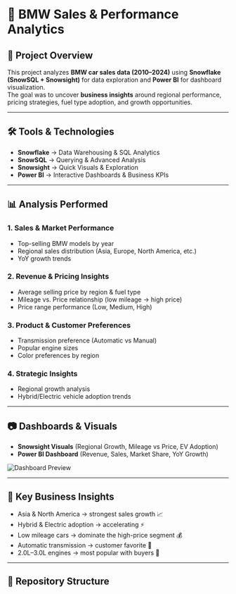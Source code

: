 # 🚗 BMW Sales & Performance Analytics

## 📌 Project Overview
This project analyzes **BMW car sales data (2010–2024)** using **Snowflake (SnowSQL + Snowsight)** for data exploration and **Power BI** for dashboard visualization.  
The goal was to uncover **business insights** around regional performance, pricing strategies, fuel type adoption, and growth opportunities.  

---

## 🛠 Tools & Technologies
- **Snowflake** → Data Warehousing & SQL Analytics  
- **SnowSQL** → Querying & Advanced Analysis  
- **Snowsight** → Quick Visuals & Exploration  
- **Power BI** → Interactive Dashboards & Business KPIs  

---

## 📊 Analysis Performed
### 1. Sales & Market Performance
- Top-selling BMW models by year  
- Regional sales distribution (Asia, Europe, North America, etc.)  
- YoY growth trends  

### 2. Revenue & Pricing Insights
- Average selling price by region & fuel type  
- Mileage vs. Price relationship (low mileage → high price)  
- Price range performance (Low, Medium, High)  

### 3. Product & Customer Preferences
- Transmission preference (Automatic vs Manual)  
- Popular engine sizes  
- Color preferences by region  

### 4. Strategic Insights
- Regional growth analysis  
- Hybrid/Electric vehicle adoption trends  

---

## 📷 Dashboards & Visuals
- **Snowsight Visuals** (Regional Growth, Mileage vs Price, EV Adoption)  
- **Power BI Dashboard** (Revenue, Sales, Market Share, YoY Growth)  

![Dashboard Preview](images/dashboard_preview.png)

---

## 📌 Key Business Insights
- Asia & North America → strongest sales growth 📈  
- Hybrid & Electric adoption → accelerating ⚡  
- Low mileage cars → dominate the high-price segment 💰  
- Automatic transmission → customer favorite 🚗  
- 2.0L–3.0L engines → most popular with buyers 🔧  

---

## 📂 Repository Structure
